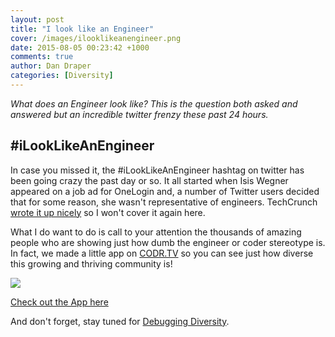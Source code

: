 ```yaml
---
layout: post
title: "I look like an Engineer"
cover: /images/ilooklikeanengineer.png
date: 2015-08-05 00:23:42 +1000
comments: true
author: Dan Draper
categories: [Diversity]
---
```


_What does an Engineer look like? This is the question both asked and answered but an incredible twitter frenzy these past 24 hours._

## #iLookLikeAnEngineer

In case you missed it, the #iLookLikeAnEngineer hashtag on twitter has been going crazy the past day or so. It all started when Isis Wegner appeared on a job ad for OneLogin and, a number of Twitter users decided that for some reason, she wasn't representative of engineers. TechCrunch [wrote it up nicely](http://techcrunch.com/2015/08/03/ilooklikeanengineer-aims-to-spread-awareness-about-gender-diversity-in-tech/) so I won't cover it again here.

What I do want to do is call to your attention the thousands of amazing people who are showing just how dumb the engineer or coder stereotype is. In fact, we made a little app on [CODR.TV](https://codehire.com/codrtv/i-look-like-an-engineer) so you can see just how diverse this growing and thriving community is!

<a href="https://codehire.com/codrtv/i-look-like-an-engineer">
  <img src="/images/ilooklikeanengineerapp.png"/>
</a>

[Check out the App here](https://codehire.com/codrtv/i-look-like-an-engineer)

And don't forget, stay tuned for [Debugging Diversity](https://codehire.com/codrtv/videos/debugging-diversity-teaser).

